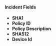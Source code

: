 
#### Incident Fields
- **SHA1**
- **Policy ID**
- **Policy Description**
- **SHA512**
- **Device Id**

